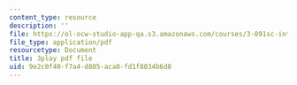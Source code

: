 ```yaml
---
content_type: resource
description: ''
file: https://ol-ocw-studio-app-qa.s3.amazonaws.com/courses/3-091sc-introduction-to-solid-state-chemistry-fall-2010/9e2c0f40f7a4d805aca8fd1f8034b6d8_kZJgJCxcHZE.pdf
file_type: application/pdf
resourcetype: Document
title: 3play pdf file
uid: 9e2c0f40-f7a4-d805-aca8-fd1f8034b6d8
---
```

